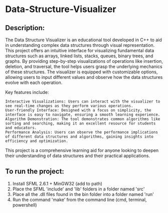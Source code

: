 # Data-Structure-Visualizer

## Description:

The Data Structure Visualizer is an educational tool developed in C++ to aid in understanding complex data structures through visual representation. This project offers an intuitive interface for visualizing fundamental data structures such as arrays, linked lists, stacks, queues, binary trees, and graphs. By providing step-by-step visualizations of operations like insertion, deletion, and traversal, the tool helps users grasp the underlying mechanics of these structures. The visualizer is equipped with customizable options, allowing users to input different values and observe how the data structures evolve with each operation.

Key features include:

    Interactive Visualizations: Users can interact with the visualizer to see real-time changes as they perform various operations.
    User-friendly Interface: Designed with a focus on simplicity, the interface is easy to navigate, ensuring a smooth learning experience.
    Algorithm Demonstration: The tool demonstrates common algorithms like sorting and searching, making it an excellent resource for students and educators.
    Performance Analysis: Users can observe the performance implications of different data structures and algorithms, gaining insights into efficiency and optimization.

This project is a comprehensive learning aid for anyone looking to deepen their understanding of data structures and their practical applications.

## To run the project:

1. Install SFML 2.6.1 + MinGW32 (add to path)
2. Place the SFML 'include' and 'lib' folders in a folder named 'src'
3. Place all the .dll files found in the bin folder into a folder named 'run'
4. Run the command 'make' from the command line (cmd, terminal, powershell)
